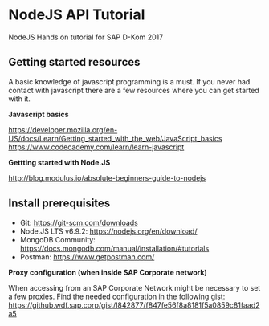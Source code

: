 # NodeJS API Tutorial

NodeJS Hands on tutorial for SAP D-Kom 2017

## Getting started resources
A basic knowledge of javascript programming is a must. If you never had contact with javascript there are a few resources where you can get started with it.

**Javascript basics**

https://developer.mozilla.org/en-US/docs/Learn/Getting_started_with_the_web/JavaScript_basics
https://www.codecademy.com/learn/learn-javascript

**Gettting started with Node.JS**

http://blog.modulus.io/absolute-beginners-guide-to-nodejs

## Install prerequisites
* Git: https://git-scm.com/downloads
* Node.JS LTS v6.9.2: https://nodejs.org/en/download/
* MongoDB Community: https://docs.mongodb.com/manual/installation/#tutorials
* Postman: https://www.getpostman.com/

**Proxy configuration (when inside SAP Corporate network)**

When accessing from an SAP Corporate Network might be necessary to set a few proxies. Find the needed configuration in the following gist: https://github.wdf.sap.corp/gist/I842877/f847fe56f8a8181f5a0859c81faad2a5
